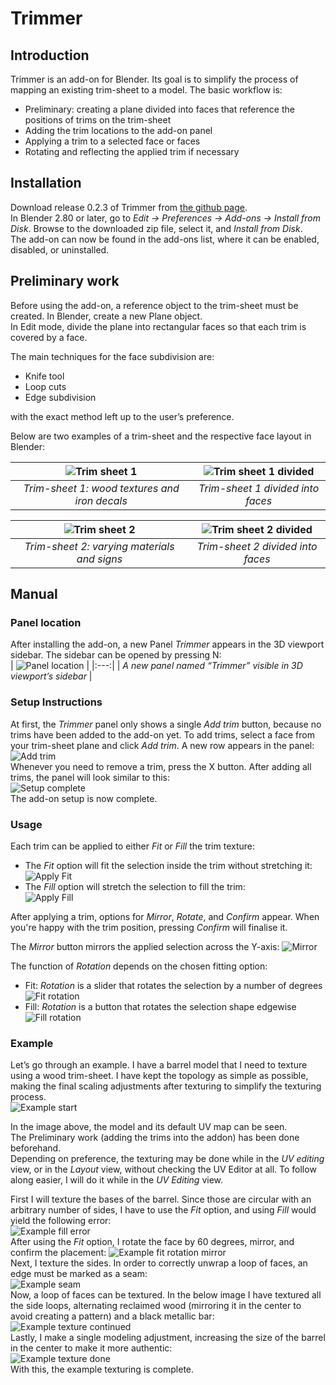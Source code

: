 # Trimmer

## Introduction

Trimmer is an add-on for Blender. Its goal is to simplify the process of mapping an existing trim-sheet to a model. The basic workflow is: 

* Preliminary: creating a plane divided into faces that reference the positions of trims on the trim-sheet  
* Adding the trim locations to the add-on panel  
* Applying a trim to a selected face or faces  
* Rotating and reflecting the applied trim if necessary

## Installation

Download release 0.2.3 of Trimmer from [the github page](https://github.com/LaXHeXLuX/Trimmer/releases).  
In Blender 2.80 or later, go to *Edit → Preferences → Add-ons → Install from Disk*. Browse to the downloaded zip file, select it, and *Install from Disk*.  
The add-on can now be found in the add-ons list, where it can be enabled, disabled, or uninstalled.

## Preliminary work

Before using the add-on, a reference object to the trim-sheet must be created. In Blender, create a new Plane object.  
In Edit mode, divide the plane into rectangular faces so that each trim is covered by a face.  

The main techniques for the face subdivision are:

* Knife tool  
* Loop cuts  
* Edge subdivision

with the exact method left up to the user’s preference.  

Below are two examples of a trim-sheet and the respective face layout in Blender:

| ![Trim sheet 1](/pictures/preliminary/trimsheet1.png) | ![Trim sheet 1 divided](/pictures/preliminary/trimsheet1_divided.png) |
|:---:|:---:|
| *Trim-sheet 1: wood textures and iron decals* | *Trim-sheet 1 divided into faces* |

| ![Trim sheet 2](/pictures/preliminary/trimsheet2.png) | ![Trim sheet 2 divided](/pictures/preliminary/trimsheet2_divided.png) |
|:---:|:---:|
| *Trim-sheet 2: varying materials and signs* | *Trim-sheet 2 divided into faces* |

## Manual

### Panel location

After installing the add-on, a new Panel *Trimmer* appears in the 3D viewport sidebar. The sidebar can be opened by pressing N:  
| ![Panel location](/pictures/manual_usage/panel_location.png) |
|:---:|
| *A new panel named “Trimmer” visible in 3D viewport’s sidebar* |

### Setup Instructions

At first, the *Trimmer* panel only shows a single *Add trim* button, because no trims have been added to the add-on yet. To add trims, select a face from your trim-sheet plane and click *Add trim*. A new row appears in the panel:  
![Add trim](/pictures/manual_usage/add_trim.gif)  
Whenever you need to remove a trim, press the X button. After adding all trims, the panel will look similar to this:  
![Setup complete](/pictures/manual_usage/setup_complete.png)  
The add-on setup is now complete.

### Usage

Each trim can be applied to either *Fit* or *Fill* the trim texture:

* The *Fit* option will fit the selection inside the trim without stretching it:  
![Apply Fit](/pictures/manual_usage/apply_fit.gif)  
* The *Fill* option will stretch the selection to fill the trim:  
![Apply Fill](/pictures/manual_usage/apply_fill.gif)  

After applying a trim, options for *Mirror*, *Rotate*, and *Confirm* appear. When you're happy with the trim position, pressing *Confirm* will finalise it.

The *Mirror* button mirrors the applied selection across the Y-axis:
![Mirror](/pictures/manual_usage/mirror.gif)

The function of *Rotation* depends on the chosen fitting option: 

* Fit: *Rotation* is a slider that rotates the selection by a number of degrees
![Fit rotation](/pictures/manual_usage/rotate_fit.gif)
* Fill: *Rotation* is a button that rotates the selection shape edgewise
![Fill rotation](/pictures/manual_usage/rotate_fill.gif)

### Example

Let’s go through an example. I have a barrel model that I need to texture using a wood trim-sheet. I have kept the topology as simple as possible, making the final scaling adjustments after texturing to simplify the texturing process.   
![Example start](/pictures/example/example_start.png)

In the image above, the model and its default UV map can be seen.   
The Preliminary work (adding the trims into the addon) has been done beforehand.  
Depending on preference, the texturing may be done while in the *UV editing* view, or in the *Layout* view, without checking the UV Editor at all. To follow along easier, I will do it while in the *UV Editing* view.

First I will texture the bases of the barrel. Since those are circular with an arbitrary number of sides, I have to use the *Fit* option, and using *Fill* would yield the following error:  
![Example fill error](/pictures/example/example_fill_error.png)  
After using the *Fit* option, I rotate the face by 60 degrees, mirror, and confirm the placement:
![Example fit rotation mirror](/pictures/example/example_fit_rotate_mirror.gif)  
Next, I texture the sides. In order to correctly unwrap a loop of faces, an edge must be marked as a seam:   
![Example seam](/pictures/example/example_seam.png)  
Now, a loop of faces can be textured. In the below image I have textured all the side loops, alternating reclaimed wood (mirroring it in the center to avoid creating a pattern) and a black metallic bar:  
![Example texture continued](/pictures/example/example_texture_continued.png)  
Lastly, I make a single modeling adjustment, increasing the size of the barrel in the center to make it more authentic:  
![Example texture done](/pictures/example/example_texture_done.png)  
With this, the example texturing is complete.